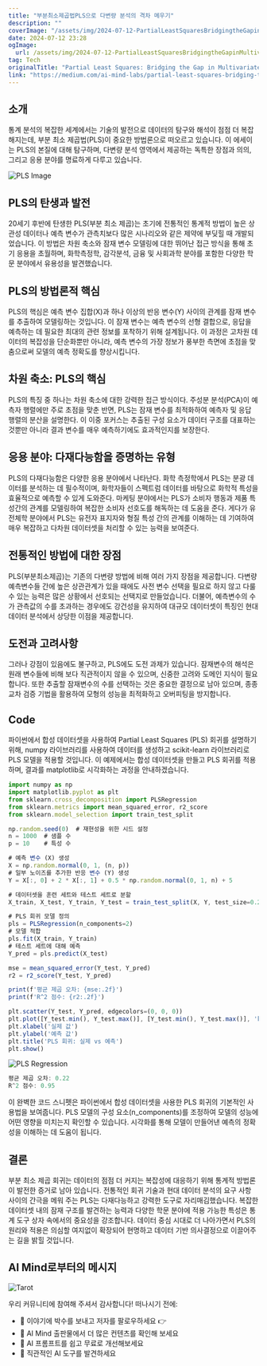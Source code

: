 ```yaml
---
title: "부분최소제곱법PLS으로 다변량 분석의 격차 메우기"
description: ""
coverImage: "/assets/img/2024-07-12-PartialLeastSquaresBridgingtheGapinMultivariateAnalysis_0.png"
date: 2024-07-12 23:28
ogImage: 
  url: /assets/img/2024-07-12-PartialLeastSquaresBridgingtheGapinMultivariateAnalysis_0.png
tag: Tech
originalTitle: "Partial Least Squares: Bridging the Gap in Multivariate Analysis"
link: "https://medium.com/ai-mind-labs/partial-least-squares-bridging-the-gap-in-multivariate-analysis-5376df6baaa0"
---
```



## 소개

통계 분석의 복잡한 세계에서는 기술의 발전으로 데이터의 탐구와 해석이 점점 더 복잡해지는데, 부분 최소 제곱법(PLS)이 중요한 방법론으로 떠오르고 있습니다. 이 에세이는 PLS의 본질에 대해 탐구하며, 다변량 분석 영역에서 제공하는 독특한 장점과 의의, 그리고 응용 분야를 명료하게 다루고 있습니다.

![PLS Image](/assets/img/2024-07-12-PartialLeastSquaresBridgingtheGapinMultivariateAnalysis_0.png)

## PLS의 탄생과 발전

<div class="content-ad"></div>

20세기 후반에 탄생한 PLS(부분 최소 제곱)는 초기에 전통적인 통계적 방법이 높은 상관성 데이터나 예측 변수가 관측치보다 많은 시나리오와 같은 제약에 부딪힐 때 개발되었습니다. 이 방법은 차원 축소와 잠재 변수 모델링에 대한 뛰어난 접근 방식을 통해 초기 응용을 초월하며, 화학측정학, 감각분석, 금융 및 사회과학 분야를 포함한 다양한 학문 분야에서 유용성을 발견했습니다.

## PLS의 방법론적 핵심

PLS의 핵심은 예측 변수 집합(X)과 하나 이상의 반응 변수(Y) 사이의 관계를 잠재 변수를 추출하여 모델링하는 것입니다. 이 잠재 변수는 예측 변수의 선형 결합으로, 응답을 예측하는 데 필요한 최대의 관련 정보를 포착하기 위해 설계됩니다. 이 과정은 고차원 데이터의 복잡성을 단순화뿐만 아니라, 예측 변수의 가장 정보가 풍부한 측면에 초점을 맞춤으로써 모델의 예측 정확도를 향상시킵니다.

## 차원 축소: PLS의 핵심

<div class="content-ad"></div>

PLS의 특징 중 하나는 차원 축소에 대한 강력한 접근 방식이다. 주성분 분석(PCA)이 예측자 행렬에만 주로 초점을 맞춘 반면, PLS는 잠재 변수를 최적화하여 예측자 및 응답 행렬의 분산을 설명한다. 이 이중 포커스는 추출된 구성 요소가 데이터 구조를 대표하는 것뿐만 아니라 결과 변수를 매우 예측하기에도 효과적인지를 보장한다.

## 응용 분야: 다재다능함을 증명하는 유형

PLS의 다재다능함은 다양한 응용 분야에서 나타난다. 화학 측정학에서 PLS는 분광 데이터를 분석하는 데 필수적이며, 화학자들이 스펙트럼 데이터를 바탕으로 화학적 특성을 효율적으로 예측할 수 있게 도와준다. 마케팅 분야에서는 PLS가 소비자 행동과 제품 특성간의 관계를 모델링하여 복잡한 소비자 선호도를 해독하는 데 도움을 준다. 게다가 유전체학 분야에서 PLS는 유전자 표지자와 형질 특성 간의 관계를 이해하는 데 기여하여 매우 복잡하고 다차원 데이터셋을 처리할 수 있는 능력을 보여준다.

## 전통적인 방법에 대한 장점

<div class="content-ad"></div>

PLS(부분최소제곱)는 기존의 다변량 방법에 비해 여러 가지 장점을 제공합니다. 다변량 예측변수들 간에 높은 상관관계가 있을 때에도 사전 변수 선택을 필요로 하지 않고 다룰 수 있는 능력은 많은 상황에서 선호되는 선택지로 만들었습니다. 더불어, 예측변수의 수가 관측값의 수를 초과하는 경우에도 강건성을 유지하여 대규모 데이터셋이 특징인 현대 데이터 분석에서 상당한 이점을 제공합니다.

## 도전과 고려사항

그러나 강점이 있음에도 불구하고, PLS에도 도전 과제가 있습니다. 잠재변수의 해석은 원래 변수들에 비해 보다 직관적이지 않을 수 있으며, 신중한 고려와 도메인 지식이 필요합니다. 또한 추출할 잠재변수의 수를 선택하는 것은 중요한 결정으로 남아 있으며, 종종 교차 검증 기법을 활용하여 모형의 성능을 최적화하고 오버피팅을 방지합니다.

## Code

<div class="content-ad"></div>

파이썬에서 합성 데이터셋을 사용하여 Partial Least Squares (PLS) 회귀를 설명하기 위해, numpy 라이브러리를 사용하여 데이터를 생성하고 scikit-learn 라이브러리로 PLS 모델을 적용할 것입니다. 이 예제에서는 합성 데이터셋을 만들고 PLS 회귀를 적용하며, 결과를 matplotlib로 시각화하는 과정을 안내하겠습니다.

```js
import numpy as np
import matplotlib.pyplot as plt
from sklearn.cross_decomposition import PLSRegression
from sklearn.metrics import mean_squared_error, r2_score
from sklearn.model_selection import train_test_split

np.random.seed(0)  # 재현성을 위한 시드 설정
n = 1000  # 샘플 수
p = 10    # 특성 수

# 예측 변수 (X) 생성
X = np.random.normal(0, 1, (n, p))
# 일부 노이즈를 추가한 반응 변수 (Y) 생성
Y = X[:, 0] + 2 * X[:, 1] + 0.5 * np.random.normal(0, 1, n) + 5

# 데이터셋을 훈련 세트와 테스트 세트로 분할
X_train, X_test, Y_train, Y_test = train_test_split(X, Y, test_size=0.2, random_state=1)

# PLS 회귀 모델 정의
pls = PLSRegression(n_components=2)
# 모델 적합
pls.fit(X_train, Y_train)
# 테스트 세트에 대해 예측
Y_pred = pls.predict(X_test)

mse = mean_squared_error(Y_test, Y_pred)
r2 = r2_score(Y_test, Y_pred)

print(f'평균 제곱 오차: {mse:.2f}')
print(f'R^2 점수: {r2:.2f}')

plt.scatter(Y_test, Y_pred, edgecolors=(0, 0, 0))
plt.plot([Y_test.min(), Y_test.max()], [Y_test.min(), Y_test.max()], 'k--', lw=4)
plt.xlabel('실제 값')
plt.ylabel('예측 값')
plt.title('PLS 회귀: 실제 vs 예측')
plt.show()
```

![PLS Regression](/assets/img/2024-07-12-PartialLeastSquaresBridgingtheGapinMultivariateAnalysis_1.png)

```js
평균 제곱 오차: 0.22
R^2 점수: 0.95
```

<div class="content-ad"></div>

이 완벽한 코드 스니펫은 파이썬에서 합성 데이터셋을 사용한 PLS 회귀의 기본적인 사용법을 보여줍니다. PLS 모델의 구성 요소(n_components)를 조정하여 모델의 성능에 어떤 영향을 미치는지 확인할 수 있습니다. 시각화를 통해 모델이 만들어낸 예측의 정확성을 이해하는 데 도움이 됩니다.

## 결론

부분 최소 제곱 회귀는 데이터의 점점 더 커지는 복잡성에 대응하기 위해 통계적 방법론이 발전한 증거로 남아 있습니다. 전통적인 회귀 기술과 현대 데이터 분석의 요구 사항 사이의 간극을 메워 주는 PLS는 다재다능하고 강력한 도구로 자리매김했습니다. 복잡한 데이터셋 내의 잠재 구조를 발견하는 능력과 다양한 학문 분야에 적용 가능한 특성은 통계 도구 상자 속에서의 중요성을 강조합니다. 데이터 중심 시대로 더 나아가면서 PLS의 원리와 적용은 의심할 여지없이 확장되어 현명하고 데이터 기반 의사결정으로 이끌어주는 길을 밝힐 것입니다.

## AI Mind로부터의 메시지

<div class="content-ad"></div>

![Tarot](https://miro.medium.com/v2/resize:fit:500/0*5Wm7sOfTpe5DEbhg.gif)

우리 커뮤니티에 참여해 주셔서 감사합니다! 떠나시기 전에:

- 👏 이야기에 박수를 보내고 저자를 팔로우하세요 👉
- 📰 AI Mind 출판물에서 더 많은 컨텐츠를 확인해 보세요
- 🧠 AI 프롬프트를 쉽고 무료로 개선해보세요
- 🧰 직관적인 AI 도구를 발견하세요